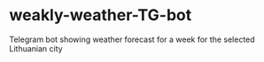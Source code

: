 # weakly-weather-TG-bot
Telegram bot showing weather forecast for a week for the selected Lithuanian city
